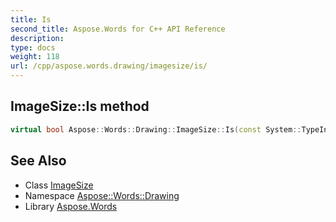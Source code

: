 ```yaml
---
title: Is
second_title: Aspose.Words for C++ API Reference
description: 
type: docs
weight: 118
url: /cpp/aspose.words.drawing/imagesize/is/
---
```

## ImageSize::Is method




```cpp
virtual bool Aspose::Words::Drawing::ImageSize::Is(const System::TypeInfo &target) const override
```

## See Also

* Class [ImageSize](../)
* Namespace [Aspose::Words::Drawing](../../)
* Library [Aspose.Words](../../../)
